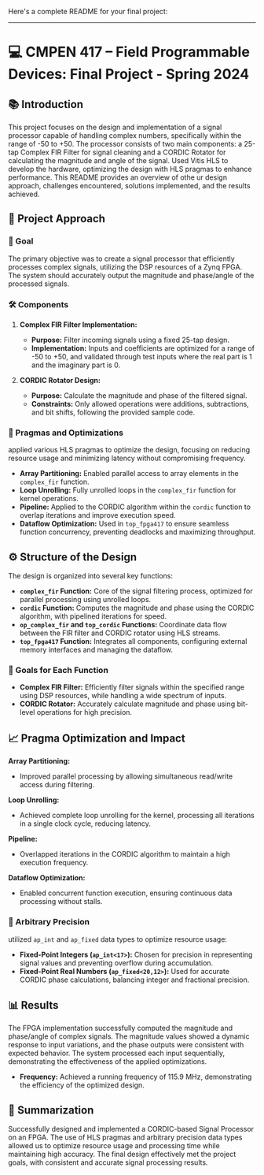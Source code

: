 Here's a complete README for your final project:

---

# 💻 CMPEN 417 – Field Programmable Devices: Final Project - Spring 2024


## 📚 Introduction

This project focuses on the design and implementation of a signal processor capable of handling complex numbers, specifically within the range of -50 to +50. The processor consists of two main components: a 25-tap Complex FIR Filter for signal cleaning and a CORDIC Rotator for calculating the magnitude and angle of the signal. Used Vitis HLS to develop the hardware, optimizing the design with HLS pragmas to enhance performance. This README provides an overview of othe ur design approach, challenges encountered, solutions implemented, and the results achieved.

## 🚀 Project Approach

### 🎯 Goal
The primary objective was to create a signal processor that efficiently processes complex signals, utilizing the DSP resources of a Zynq FPGA. The system should accurately output the magnitude and phase/angle of the processed signals.

### 🛠️ Components

1. **Complex FIR Filter Implementation:**
   - **Purpose:** Filter incoming signals using a fixed 25-tap design.
   - **Implementation:** Inputs and coefficients are optimized for a range of -50 to +50, and validated through test inputs where the real part is 1 and the imaginary part is 0.

2. **CORDIC Rotator Design:**
   - **Purpose:** Calculate the magnitude and phase of the filtered signal.
   - **Constraints:** Only allowed operations were additions, subtractions, and bit shifts, following the provided sample code.

### 🔧 Pragmas and Optimizations
applied various HLS pragmas to optimize the design, focusing on reducing resource usage and minimizing latency without compromising frequency.

- **Array Partitioning:** Enabled parallel access to array elements in the `complex_fir` function.
- **Loop Unrolling:** Fully unrolled loops in the `complex_fir` function for kernel operations.
- **Pipeline:** Applied to the CORDIC algorithm within the `cordic` function to overlap iterations and improve execution speed.
- **Dataflow Optimization:** Used in `top_fpga417` to ensure seamless function concurrency, preventing deadlocks and maximizing throughput.

## ⚙️ Structure of the Design

The design is organized into several key functions:

- **`complex_fir` Function:** Core of the signal filtering process, optimized for parallel processing using unrolled loops.
- **`cordic` Function:** Computes the magnitude and phase using the CORDIC algorithm, with pipelined iterations for speed.
- **`op_complex_fir` and `top_cordic` Functions:** Coordinate data flow between the FIR filter and CORDIC rotator using HLS streams.
- **`top_fpga417` Function:** Integrates all components, configuring external memory interfaces and managing the dataflow.

### 🎯 Goals for Each Function
- **Complex FIR Filter:** Efficiently filter signals within the specified range using DSP resources, while handling a wide spectrum of inputs.
- **CORDIC Rotator:** Accurately calculate magnitude and phase using bit-level operations for high precision.

## 📈 Pragma Optimization and Impact

**Array Partitioning:**
- Improved parallel processing by allowing simultaneous read/write access during filtering.

**Loop Unrolling:**
- Achieved complete loop unrolling for the kernel, processing all iterations in a single clock cycle, reducing latency.

**Pipeline:**
- Overlapped iterations in the CORDIC algorithm to maintain a high execution frequency.

**Dataflow Optimization:**
- Enabled concurrent function execution, ensuring continuous data processing without stalls.

### 🧮 Arbitrary Precision
utilized `ap_int` and `ap_fixed` data types to optimize resource usage:

- **Fixed-Point Integers (`ap_int<17>`):** Chosen for precision in representing signal values and preventing overflow during accumulation.
- **Fixed-Point Real Numbers (`ap_fixed<20,12>`):** Used for accurate CORDIC phase calculations, balancing integer and fractional precision.

## 📊 Results

The FPGA implementation successfully computed the magnitude and phase/angle of complex signals. The magnitude values showed a dynamic response to input variations, and the phase outputs were consistent with expected behavior. The system processed each input sequentially, demonstrating the effectiveness of the applied optimizations.

- **Frequency:** Achieved a running frequency of 115.9 MHz, demonstrating the efficiency of the optimized design.

## 📝 Summarization

Successfully designed and implemented a CORDIC-based Signal Processor on an FPGA. The use of HLS pragmas and arbitrary precision data types allowed us to optimize resource usage and processing time while maintaining high accuracy. The final design effectively met the project goals, with consistent and accurate signal processing results.
